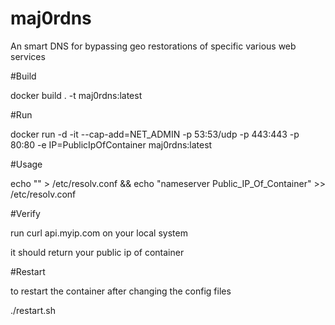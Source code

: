 # maj0rdns
An smart DNS for bypassing geo restorations of specific various web services 


#Build

docker build . -t maj0rdns:latest


#Run

docker run -d -it --cap-add=NET_ADMIN -p 53:53/udp -p 443:443 -p 80:80 -e IP=PublicIpOfContainer maj0rdns:latest


#Usage

echo "" > /etc/resolv.conf && echo "nameserver Public_IP_Of_Container" >> /etc/resolv.conf


#Verify 

run curl api.myip.com on your local system

it should return your public ip of container 


#Restart

to restart the container after changing the config files

./restart.sh
